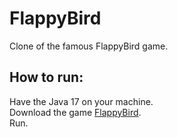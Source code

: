 # FlappyBird

Clone of the famous FlappyBird game.

<h2>How to run:</h2>

Have the Java 17 on your machine.<br />
Download the game <a href="https://github.com/oMatheuss/FlappyBird/raw/main/out/artifacts/FlappyBird.jar" download >FlappyBird</a>.<br />
Run.

